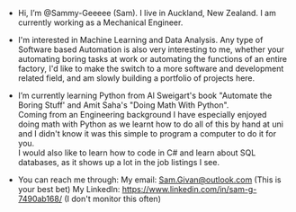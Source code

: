 - Hi, I’m @Sammy-Geeeee (Sam). I live in Auckland, New Zealand. 
I am currently working as a Mechanical Engineer.  

- I'm interested in Machine Learning and Data Analysis. Any type of Software based Automation is also very interesting to me, whether your automating boring tasks at work or automating the functions of an entire factory,
  I'd like to make the switch to a more software and development related field, and am slowly building a portfolio of projects here. 
  
- I’m currently learning Python from Al Sweigart's book "Automate the Boring Stuff' and Amit Saha's "Doing Math With Python".  
  Coming from an Engineering background I have especially enjoyed doing math with Python as we learnt how to do all of this by hand at uni and I didn't know it was this simple to program a computer to do it for you.  
  I would also like to learn how to code in C# and learn about SQL databases, as it shows up a lot in the job listings I see.  
  
- You can reach me through:
  My email:     Sam.Givan@outlook.com                         (This is your best bet)
  My LinkedIn:  https://www.linkedin.com/in/sam-g-7490ab168/  (I don't monitor this often)

